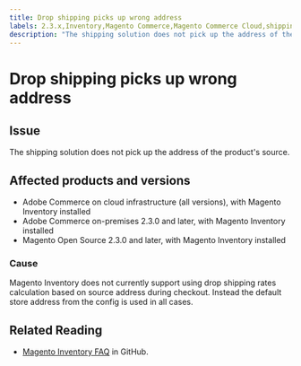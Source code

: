 ```yaml
---
title: Drop shipping picks up wrong address
labels: 2.3.x,Inventory,Magento Commerce,Magento Commerce Cloud,shipping,Adobe Commerce,cloud infrastructure,on-premises,Magento Open Source
description: "The shipping solution does not pick up the address of the product's source."
---
```


# Drop shipping picks up wrong address

## Issue

The shipping solution does not pick up the address of the product's source.

## Affected products and versions

* Adobe Commerce on cloud infrastructure (all versions), with Magento Inventory installed
* Adobe Commerce on-premises 2.3.0 and later, with Magento Inventory installed
* Magento Open Source 2.3.0 and later, with Magento Inventory installed

### Cause

Magento Inventory does not currently support using drop shipping rates calculation based on source address during checkout. Instead the default store address from the config is used in all cases.

## Related Reading

* [Magento Inventory FAQ](https://github.com/magento/inventory/wiki/MSI-FAQs) in GitHub.